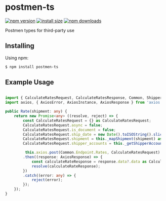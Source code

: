 # postmen-ts

[![npm version](https://img.shields.io/npm/v/axios.svg?style=flat-square)](https://www.npmjs.org/package/axios)
[![install size](https://packagephobia.now.sh/badge?p=axios)](https://packagephobia.now.sh/result?p=axios)
[![npm downloads](https://img.shields.io/npm/dm/axios.svg?style=flat-square)](http://npm-stat.com/charts.html?package=axios)


Postmen types for third-party use

## Installing

Using npm:

```bash
$ npm install postmen-ts
```

## Example Usage

```ts

import { CalculateRatesRequest, CalculateRatesResponse, Common, ShipperAccount, Shipment } from "postmen-ts";
import axios, { AxiosError, AxiosInstance, AxiosResponse } from 'axios';

public Rate(shipment: any) {
    return new Promise<any> ((resolve, reject) => {
        const CalculateRatesRequest = {} as CalculateRatesRequest;
        CalculateRatesRequest.async = false;
        CalculateRatesRequest.is_document = false;
        CalculateRatesRequest.ship_date = new Date().toISOString().slice(0, 10);
        CalculateRatesRequest.shipment = this._mapShipment(shipment) as Shipment;
        CalculateRatesRequest.shipper_accounts = this._getShipperAccounts() as ShipperAccount[];

         this.axios.post(Common.Endpoint.Rates, CalculateRatesRequest)
        .then((response: AxiosResponse) => {
            const calculateRateResponse = response.data?.data as CalculateRatesResponse;
            resolve(calculateRateResponse);
        })
        .catch((error: any) => {
            reject(error);
        });
    });
}
```